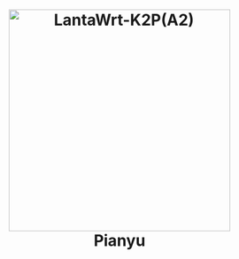 <h1 align="center">
  <img src="https://cdn.jsdelivr.net/gh/thePianyu/pianyu_artwork/pianyuv2.png" alt="LantaWrt-K2P(A2)" width="400">
  <br>Pianyu<br>

</h1>
